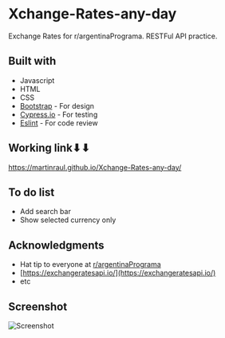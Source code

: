 # Xchange-Rates-any-day
Exchange Rates for r/argentinaPrograma. RESTFul API practice.

## Built with
* Javascript
* HTML
* CSS 
* [Bootstrap](https://getbootstrap.com/) - For design
* [Cypress.io](https://www.cypress.io/) - For testing
* [Eslint](https://eslint.org/) - For code review

## Working link⬇⬇
https://martinraul.github.io/Xchange-Rates-any-day/

## To do list
- Add search bar
- Show selected currency only

## Acknowledgments
* Hat tip to everyone at [r/argentinaPrograma](https://argentinaprograma.com/)
* [https://exchangeratesapi.io/](https://exchangeratesapi.io/) 
* etc

## Screenshot
![Screenshot](https://i.imgur.com/7zZOlaA.png)



